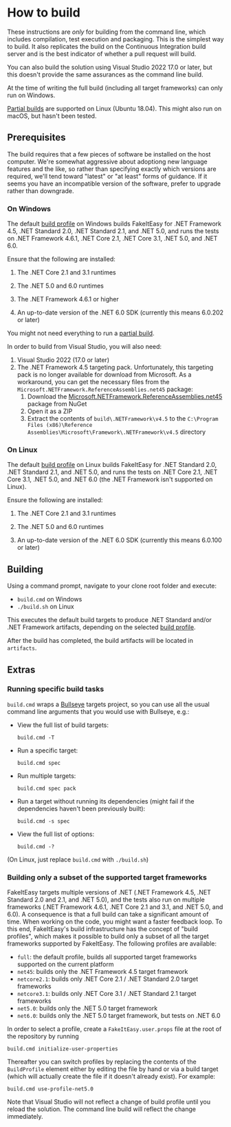 # How to build

These instructions are *only* for building from the command line, which includes compilation, test execution and packaging. This is the simplest way to build.
It also replicates the build on the Continuous Integration build server and is the best indicator of whether a pull request will build.

You can also build the solution using Visual Studio 2022 17.0 or later, but this doesn't provide the same assurances as the command line build.

At the time of writing the full build (including all target frameworks) can only run on Windows.

[Partial builds](#building-only-a-subset-of-the-supported-target-frameworks) are supported on Linux (Ubuntu 18.04). This might also run on macOS, but hasn't been tested.

## Prerequisites

The build requires that a few pieces of software be installed on the host computer. We're somewhat aggressive about adoptiong new language features and the like, so rather than specifying exactly which versions are required, we'll tend toward "latest" or "at least" forms of guidance. If it seems you have an incompatible version of the software, prefer to upgrade rather than downgrade.

### On Windows

The default [build profile](#building-only-a-subset-of-the-supported-target-frameworks) on Windows builds FakeItEasy for .NET Framework 4.5, .NET Standard 2.0, .NET Standard 2.1, and .NET 5.0, and runs the tests on .NET Framework 4.6.1, .NET Core 2.1, .NET Core 3.1, .NET 5.0, and .NET 6.0.

Ensure that the following are installed:

1. The .NET Core 2.1 and 3.1 runtimes

2. The .NET 5.0 and 6.0 runtimes

3. The .NET Framework 4.6.1 or higher

4. An up-to-date version of the .NET 6.0 SDK (currently this means 6.0.202 or later)

You might not need everything to run a [partial build](#building-only-a-subset-of-the-supported-target-frameworks).

In order to build from Visual Studio, you will also need:

1. Visual Studio 2022 (17.0 or later)
2. The .NET Framework 4.5 targeting pack. Unfortunately, this targeting pack is no longer available for download from Microsoft. As a workaround, you can get the necessary files from the `Microsoft.NETFramework.ReferenceAssemblies.net45` package:
   1. Download the [Microsoft.NETFramework.ReferenceAssemblies.net45](https://www.nuget.org/packages/Microsoft.NETFramework.ReferenceAssemblies.net45/) package from NuGet
   2. Open it as a ZIP
   3. Extract the contents of `build\.NETFramework\v4.5` to the `C:\Program Files (x86)\Reference Assemblies\Microsoft\Framework\.NETFramework\v4.5` directory

### On Linux

The default [build profile](#building-only-a-subset-of-the-supported-target-frameworks) on Linux builds FakeItEasy for .NET Standard 2.0, .NET Standard 2.1, and .NET 5.0, and runs the tests on .NET Core 2.1, .NET Core 3.1, .NET 5.0, and .NET 6.0 (the .NET Framework isn't supported on Linux).

Ensure the following are installed:

1. The .NET Core 2.1 and 3.1 runtimes

2. The .NET 5.0 and 6.0 runtimes

3. An up-to-date version of the .NET 6.0 SDK (currently this means 6.0.100 or later)

## Building

Using a command prompt, navigate to your clone root folder and execute:

- `build.cmd` on Windows
- `./build.sh` on Linux

This executes the default build targets to produce .NET Standard and/or .NET Framework artifacts, depending on the selected [build profile](#building-only-a-subset-of-the-supported-target-frameworks).

After the build has completed, the build artifacts will be located in `artifacts`.

## Extras

### Running specific build tasks

`build.cmd` wraps a [Bullseye](https://github.com/adamralph/bullseye) targets project, so you can use all the usual command line arguments that you would use with Bullseye, e.g.:

* View the full list of build targets:

    `build.cmd -T`

* Run a specific target:

    `build.cmd spec`

* Run multiple targets:

    `build.cmd spec pack`

* Run a target without running its dependencies (might fail if the dependencies
  haven't been previously built):

    `build.cmd -s spec`

* View the full list of options:

    `build.cmd -?`

(On Linux, just replace `build.cmd` with `./build.sh`)

### Building only a subset of the supported target frameworks

FakeItEasy targets multiple versions of .NET (.NET Framework 4.5, .NET
Standard 2.0 and 2.1, and .NET 5.0), and the tests also run on multiple frameworks (.NET
Framework 4.6.1, .NET Core 2.1 and 3.1, and .NET 5.0, and 6.0). A consequence is that a full
build can take a significant amount of time. When working on the code, you might
want a faster feedback loop. To this end, FakeItEasy's build infrastructure has
the concept of "build profiles", which makes it possible to build only a subset
of all the target frameworks supported by FakeItEasy. The following profiles are
available:

* `full`: the default profile, builds all supported target frameworks supported
  on the current platform
* `net45`: builds only the .NET Framework 4.5 target framework
* `netcore2.1`: builds only .NET Core 2.1 / .NET Standard 2.0 target frameworks
* `netcore3.1`: builds only .NET Core 3.1 / .NET Standard 2.1 target frameworks
* `net5.0`: builds only the .NET 5.0 target framework
* `net6.0`: builds only the .NET 5.0 target framework, but tests on .NET 6.0

In order to select a profile, create a `FakeItEasy.user.props` file at the root
of the repository by running

```
build.cmd initialize-user-properties
```

Thereafter
you can switch profiles by replacing the contents of the `BuildProfile` element
either by editing the file by hand or via a build target (which will actually
create the file if it doesn't already exist). For example:

```
build.cmd use-profile-net5.0
```

Note that Visual Studio will not reflect a change of build profile until you
reload the solution. The command line build will reflect the change immediately.
